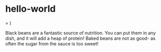 # hello-world
= )

Black beans are a fantastic source of nutrition. You can put them in any dish, and it will add a heap of protein! Baked beans are not as good- as often the sugar from the sauce is too sweet! 
